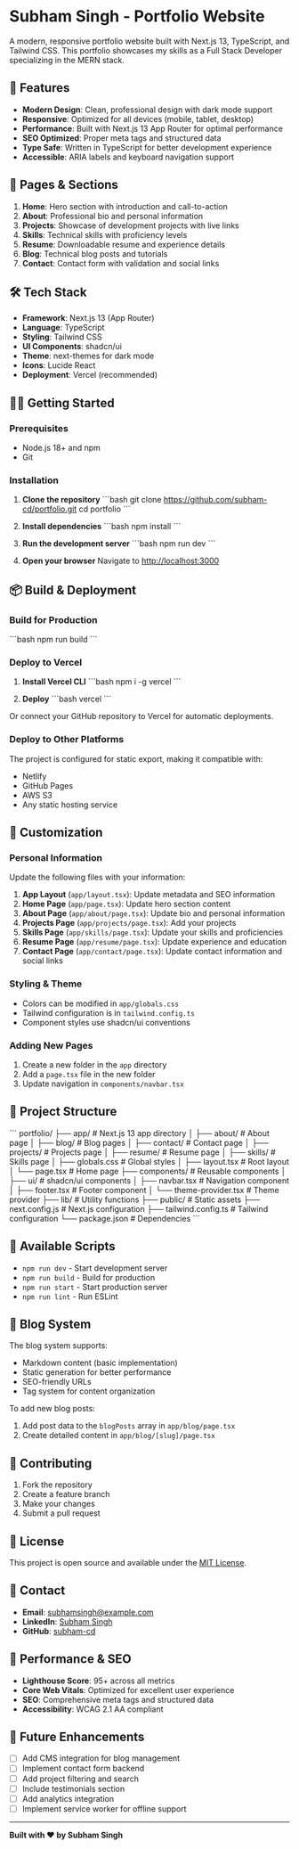 # Subham Singh - Portfolio Website

A modern, responsive portfolio website built with Next.js 13, TypeScript, and Tailwind CSS. This portfolio showcases my skills as a Full Stack Developer specializing in the MERN stack.

## 🚀 Features

- **Modern Design**: Clean, professional design with dark mode support
- **Responsive**: Optimized for all devices (mobile, tablet, desktop)
- **Performance**: Built with Next.js 13 App Router for optimal performance
- **SEO Optimized**: Proper meta tags and structured data
- **Type Safe**: Written in TypeScript for better development experience
- **Accessible**: ARIA labels and keyboard navigation support

## 📱 Pages & Sections

1. **Home**: Hero section with introduction and call-to-action
2. **About**: Professional bio and personal information
3. **Projects**: Showcase of development projects with live links
4. **Skills**: Technical skills with proficiency levels
5. **Resume**: Downloadable resume and experience details
6. **Blog**: Technical blog posts and tutorials
7. **Contact**: Contact form with validation and social links

## 🛠️ Tech Stack

- **Framework**: Next.js 13 (App Router)
- **Language**: TypeScript
- **Styling**: Tailwind CSS
- **UI Components**: shadcn/ui
- **Theme**: next-themes for dark mode
- **Icons**: Lucide React
- **Deployment**: Vercel (recommended)

## 🏃‍♂️ Getting Started

### Prerequisites

- Node.js 18+ and npm
- Git

### Installation

1. **Clone the repository**
   \`\`\`bash
   git clone https://github.com/subham-cd/portfolio.git
   cd portfolio
   \`\`\`

2. **Install dependencies**
   \`\`\`bash
   npm install
   \`\`\`

3. **Run the development server**
   \`\`\`bash
   npm run dev
   \`\`\`

4. **Open your browser**
   Navigate to [http://localhost:3000](http://localhost:3000)

## 📦 Build & Deployment

### Build for Production

\`\`\`bash
npm run build
\`\`\`

### Deploy to Vercel

1. **Install Vercel CLI**
   \`\`\`bash
   npm i -g vercel
   \`\`\`

2. **Deploy**
   \`\`\`bash
   vercel
   \`\`\`

Or connect your GitHub repository to Vercel for automatic deployments.

### Deploy to Other Platforms

The project is configured for static export, making it compatible with:
- Netlify
- GitHub Pages
- AWS S3
- Any static hosting service

## 🎨 Customization

### Personal Information

Update the following files with your information:

1. **App Layout** (`app/layout.tsx`): Update metadata and SEO information
2. **Home Page** (`app/page.tsx`): Update hero section content
3. **About Page** (`app/about/page.tsx`): Update bio and personal information
4. **Projects Page** (`app/projects/page.tsx`): Add your projects
5. **Skills Page** (`app/skills/page.tsx`): Update your skills and proficiencies
6. **Resume Page** (`app/resume/page.tsx`): Update experience and education
7. **Contact Page** (`app/contact/page.tsx`): Update contact information and social links

### Styling & Theme

- Colors can be modified in `app/globals.css`
- Tailwind configuration is in `tailwind.config.ts`
- Component styles use shadcn/ui conventions

### Adding New Pages

1. Create a new folder in the `app` directory
2. Add a `page.tsx` file in the new folder
3. Update navigation in `components/navbar.tsx`

## 📁 Project Structure

\`\`\`
portfolio/
├── app/                    # Next.js 13 app directory
│   ├── about/             # About page
│   ├── blog/              # Blog pages
│   ├── contact/           # Contact page
│   ├── projects/          # Projects page
│   ├── resume/            # Resume page
│   ├── skills/            # Skills page
│   ├── globals.css        # Global styles
│   ├── layout.tsx         # Root layout
│   └── page.tsx           # Home page
├── components/            # Reusable components
│   ├── ui/               # shadcn/ui components
│   ├── navbar.tsx        # Navigation component
│   ├── footer.tsx        # Footer component
│   └── theme-provider.tsx # Theme provider
├── lib/                  # Utility functions
├── public/               # Static assets
├── next.config.js        # Next.js configuration
├── tailwind.config.ts    # Tailwind configuration
└── package.json          # Dependencies
\`\`\`

## 🔧 Available Scripts

- `npm run dev` - Start development server
- `npm run build` - Build for production
- `npm run start` - Start production server
- `npm run lint` - Run ESLint

## 📝 Blog System

The blog system supports:
- Markdown content (basic implementation)
- Static generation for better performance
- SEO-friendly URLs
- Tag system for content organization

To add new blog posts:
1. Add post data to the `blogPosts` array in `app/blog/page.tsx`
2. Create detailed content in `app/blog/[slug]/page.tsx`

## 🤝 Contributing

1. Fork the repository
2. Create a feature branch
3. Make your changes
4. Submit a pull request

## 📄 License

This project is open source and available under the [MIT License](LICENSE).

## 📧 Contact

- **Email**: subhamsingh@example.com
- **LinkedIn**: [Subham Singh](https://www.linkedin.com/in/subhamsingh8210344)
- **GitHub**: [subham-cd](https://github.com/subham-cd)

## 🎯 Performance & SEO

- **Lighthouse Score**: 95+ across all metrics
- **Core Web Vitals**: Optimized for excellent user experience
- **SEO**: Comprehensive meta tags and structured data
- **Accessibility**: WCAG 2.1 AA compliant

## 🚀 Future Enhancements

- [ ] Add CMS integration for blog management
- [ ] Implement contact form backend
- [ ] Add project filtering and search
- [ ] Include testimonials section
- [ ] Add analytics integration
- [ ] Implement service worker for offline support

---

**Built with ❤️ by Subham Singh**